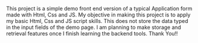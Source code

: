 This project is a simple demo front end version of a typical Application form made with Html, Css and JS. My objective in making this project is to apply my basic Html, Css and JS script skills. This does not store the data typed in the input fields of the demo page. I am planning to make storage and retrieval features once I finish learning the backend tools. Thank You!! 

